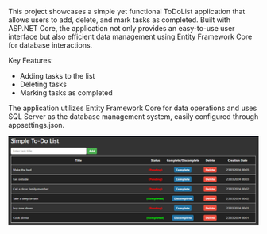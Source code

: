 This project showcases a simple yet functional ToDoList application that allows users to add, delete, and mark tasks as completed. Built with ASP.NET Core, the application not only provides an easy-to-use user interface but also efficient data management using Entity Framework Core for database interactions.

Key Features:

* Adding tasks to the list
* Deleting tasks
* Marking tasks as completed

The application utilizes Entity Framework Core for data operations and uses SQL Server as the database management system, easily configured through appsettings.json.

![screenshot](ss.png)
